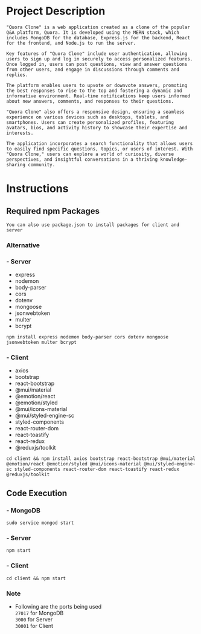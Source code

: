 # Project Description

`"Quora Clone" is a web application created as a clone of the popular Q&A platform, Quora. It is developed using the MERN stack, which includes MongoDB for the database, Express.js for the backend, React for the frontend, and Node.js to run the server.`

`Key features of "Quora Clone" include user authentication, allowing users to sign up and log in securely to access personalized features. Once logged in, users can post questions, view and answer questions from other users, and engage in discussions through comments and replies.`

`The platform enables users to upvote or downvote answers, promoting the best responses to rise to the top and fostering a dynamic and informative environment. Real-time notifications keep users informed about new answers, comments, and responses to their questions.`

`"Quora Clone" also offers a responsive design, ensuring a seamless experience on various devices such as desktops, tablets, and smartphones. Users can create personalized profiles, featuring avatars, bios, and activity history to showcase their expertise and interests.`

`The application incorporates a search functionality that allows users to easily find specific questions, topics, or users of interest. With "Quora Clone," users can explore a world of curiosity, diverse perspectives, and insightful conversations in a thriving knowledge-sharing community.`

# Instructions

## Required npm Packages

`You can also use package.json to install packages for client and server`

### Alternative

### - Server

- express
- nodemon
- body-parser
- cors
- dotenv
- mongoose
- jsonwebtoken
- multer
- bcrypt

`npm install express nodemon body-parser cors dotenv mongoose jsonwebtoken multer bcrypt`

### - Client

- axios
- bootstrap
- react-bootstrap
- @mui/material
- @emotion/react
- @emotion/styled
- @mui/icons-material
- @mui/styled-engine-sc
- styled-components
- react-router-dom
- react-toastify
- react-redux
- @reduxjs/toolkit

`cd client && npm install axios bootstrap react-bootstrap @mui/material @emotion/react @emotion/styled @mui/icons-material @mui/styled-engine-sc styled-components react-router-dom react-toastify react-redux @reduxjs/toolkit`

## Code Execution

### - MongoDB

`sudo service mongod start`

### - Server

`npm start`

### - Client

`cd client && npm start`

### Note

- Following are the ports being used\
  `27017` for MongoDB\
  `3000` for Server\
  `30001` for Client
